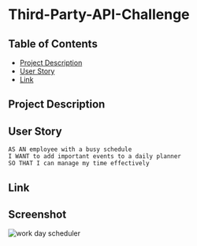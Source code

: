 # Third-Party-API-Challenge

## Table of Contents
* [Project Description](#project-description)
* [User Story](#user-story)
* [Link](#link)


## Project Description


## User Story

```
AS AN employee with a busy schedule
I WANT to add important events to a daily planner
SO THAT I can manage my time effectively
```
## Link


## Screenshot
<img alt= "work day scheduler" src="" >